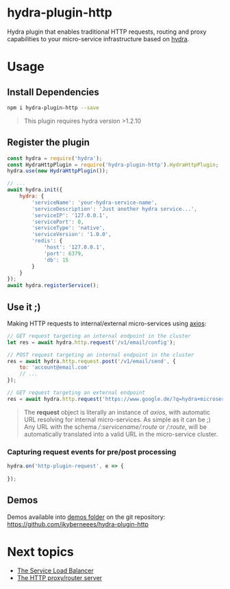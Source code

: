 # hydra-plugin-http
Hydra plugin that enables traditional HTTP requests, routing and proxy capabilities to your micro-service infrastructure based on [hydra](https://www.hydramicroservice.com/).

# Usage
## Install Dependencies
```bash
npm i hydra-plugin-http --save
```
> This plugin requires hydra version >1.2.10
## Register the plugin
```js
const hydra = require('hydra');
const HydraHttpPlugin = require('hydra-plugin-http').HydraHttpPlugin;
hydra.use(new HydraHttpPlugin());

// ...
await hydra.init({
    hydra: {
        'serviceName': 'your-hydra-service-name',
        'serviceDescription': 'Just another hydra service...',
        'serviceIP': '127.0.0.1',
        'servicePort': 0,
        'serviceType': 'native',
        'serviceVersion': '1.0.0',
        'redis': {
            'host': '127.0.0.1',
            'port': 6379,
            'db': 15
        }
    }
});
await hydra.registerService();
```
## Use it ;)

Making HTTP requests to internal/external micro-services using [axios](https://www.npmjs.com/package/axios):
```js
// GET request targeting an internal endpoint in the cluster
let res = await hydra.http.request('/v1/email/config');

// POST request targeting an internal endpoint in the cluster
res = await hydra.http.request.post('/v1/email/send', {
    to: 'account@email.com'
    // ...
});

// GET request targeting an external endpoint
res = await hydra.http.request('https://www.google.de/?q=hydra+microservices');
```
> The **request** object is literally an instance of *axios*, with automatic URL resolving for internal micro-services. As simple as it can be ;)  
> Any URL with the schema */:servicename/:route* or */:route*, will be automatically translated into a valid URL in the micro-service cluster. 

### Capturing request events for pre/post processing
```js
hydra.on('http-plugin-request', e => {
    
});
```

## Demos
Demos available into [demos folder](demos) on the git repository: https://github.com/jkyberneees/hydra-plugin-http

# Next topics
- [The Service Load Balancer](docs/lb.md)
- [The HTTP proxy/router server](docs/proxy.md)
